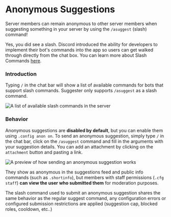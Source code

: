 # Anonymous Suggestions
Server members can remain anonymous to other server members when suggesting something in your server by using the `/asuggest` (slash) command! 

Yes, you did see a slash. Discord introduced the ability for developers to implement their bot's commands into the app so users can get walked through directly from the chat box. You can learn more about Slash Commands [here](https://support.discord.com/hc/en-us/articles/1500000368501).

### Introduction
Typing `/` in the chat bar will show a list of available commands for bots that support slash commands. Suggester only supports `/asuggest` as a slash command.

![A list of available slash commands in the server](../images/slash.png)

### Behavior
Anonymous suggestions are **disabled by default**, but you can enable them using `.config anon on`. To send an anonymous suggestion, simply type `/` in the chat bar, click on the `/asuggest` command and fill in the arguments with your suggestion details. You can add an attachment by clicking on the `attachment` button and pasting a link.

![A preview of how sending an anonymous suggestion works](../images/slash-example.png)


They show as anonymous in the suggestions feed and public info commands (such as `.shortinfo`), but members with staff permissions (`.cfg staff`) **can view the user who submitted them** for moderation purposes. 

The slash command used to submit an anonymous suggestion shares the same behavior as the regular suggest command, any configuration errors or configured submission restrictions are applied (suggestion cap, blocked roles, cooldown, etc..)
